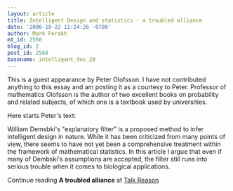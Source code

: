```yaml
---
layout: article
title: Intelligent Design and statistics - a troubled alliance
date: '2006-10-22 11:24:26 -0700'
author: Mark Perakh
mt_id: 2560
blog_id: 2
post_id: 2560
basename: intelligent_des_29
---
```

This is a guest appearance by Peter Olofsson. I have not contributed anything to this essay and am posting it as a courtesy to Peter. Professor of mathematics Olofsson is the author of two excellent books on probability and related subjects, of which one is a textbook used by universities.

Here starts Peter's text:

William Demsbki's "explanatory filter" is a proposed method to infer intelligent design in nature. While it has been criticized from many points of view, there seems to have not yet been a comprehensive treatment within the framework of mathematical statistics. In this article I  argue that even if many of Dembski's assumptions are accepted, the filter still runs into serious trouble when it comes to biological applications.

Continue reading **A troubled alliance** at [Talk Reason](http://www.talkreason.org/articles/Pandasthumb.pdf)
